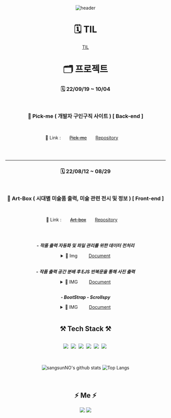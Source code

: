 <div align="center" markdown="1">

![header](https://capsule-render.vercel.app/api?type=waving&color=6799FF&height=250&section=header&text=Sangsun%20No&fontSize=90&animation=fadeIn&fontAlignY=38&desc=%20&descAlignY=62&descAlign=62)
 

# 🗓️ TIL
   [TIL](https://github.com/sangsunNo/TIL)
# 🗂 프로젝트

### 🗓 22/09/19 ~ 10/04
<br />

### 📁 Pick-me ( 개발자 구인구직 사이트 ) [ Back-end ]  

<br />

🔗 Link : &nbsp; &nbsp; &nbsp; ~~[Pick-me](http://118.67.130.161:8000/)~~ &nbsp; &nbsp; &nbsp;
[Repository](https://github.com/sangsunNo/pick-me)  &nbsp; &nbsp; &nbsp;

<br /><br />

<hr>

### 🗓 22/08/12 ~ 08/29

<br />

### 📁 Art-Box ( 시대별 미술품 출력, 미술 관련 전시 및 정보 ) [ Front-end ]  

<br />

🔗 Link : &nbsp; &nbsp; &nbsp; ~~[Art-box](http://118.67.142.110:8000/)~~ &nbsp; &nbsp; &nbsp;
[Repository](https://github.com/sangsunNo/art-box)  &nbsp; &nbsp; &nbsp;

<br /><br />

***- 작품 출력 자동화 및 파일 관리를 위한 데이터 전처리***
 
<details markdown="1">
 <summary>🌠 Img &nbsp; &nbsp; &nbsp; &nbsp; <a href="https://sangsunno.github.io/art%20box/art-box-2-GALLERY-%EA%B0%9C%EC%9A%94/#--%EB%8D%B0%EC%9D%B4%ED%84%B0">Document</a></summary>
 
<img src = "/img/data_preprocessing.png" alt="데이터" width = "50%">  

</details>
<br />
 

***- 작품 출력 공간 분배 후 EJS 반복문을 통해 사진 출력***

<details markdown="1">
 <summary>🌠 IMG &nbsp; &nbsp; &nbsp; &nbsp; <a href="https://sangsunno.github.io/art%20box/art-box-3-GALLERY-%EC%84%A4%EA%B3%84/#1%EC%A4%84%EC%97%90-3%EA%B0%9C-%EC%94%A9-%EB%B0%98%EB%B3%B5-%EC%B6%9C%EB%A0%A5">Document</a></summary>
 
<img src = "/img/div3.png" alt="3분할 img" width = "40%">

![3분할 gif](/img/div3.gif)   

---

<img src = "/img/sweetalert2.png" alt="sweetalert2 img" width = "40%">  
<img src = "/img/navbar.png" alt="navbar img" width = "40%">  

<img src="/img/sweetalert2.gif" alt="sweetalert2 gif" width="40%">
 
</details>
 
<br />

***- BootStrap - Scrollspy***  

<details markdown="1">
 <summary>🌠 IMG &nbsp; &nbsp; &nbsp; &nbsp; <a href="https://sangsunno.github.io/art%20box/art-box-3-GALLERY-%EC%84%A4%EA%B3%84/#%EC%82%AC%EC%9D%B4%EB%93%9C%EB%B0%94--bootstrap---scrollspy-">Document</a></summary>
 
<img src = "/img/scrollspy_setting.png" alt="scrollspy setting" width = "40%">  

   
<img src="/img/scrollspy_setting.gif" alt="scrollspy_setting gif" width="50%">
<hr>

<img src = "/img/scrollspy_scroll.png" alt="scrollspy scroll" width = "40%">  


<img src="/img/scrollspy_scroll.gif" alt="scrollspy_scroll gif" width="50%">

 
</details>

<br />

## ⚒ Tech Stack ⚒
<br>
<img src="https://img.shields.io/badge/C-A8B9CC?style=flat-square&logo=C&logoColor=white"/></a>&nbsp;
<img src="https://img.shields.io/badge/Python-3766AB?style=flat-square&logo=Python&logoColor=white"/></a>&nbsp;
<img src="https://img.shields.io/badge/html-E34F26?style=flat-square&logo=HTML5&logoColor=white"/></a>&nbsp;
<img src="https://img.shields.io/badge/Javascript-ffb13b?style=flat-square&logo=javascript&logoColor=white"/></a>&nbsp;
<img src="https://img.shields.io/badge/css-1572B6?style=flat-square&logo=css3&logoColor=white"/></a>&nbsp;
<img src="https://img.shields.io/badge/Mysql-E6B91E?style=flat-square&logo=MySql&logoColor=white"/></a>&nbsp;
<br><br><br>

![sangsunNO's github stats](https://github-readme-stats.vercel.app/api?username=sangsunNo&show_icons=true&theme=tokyonight)
![Top Langs](https://github-readme-stats.vercel.app/api/top-langs/?username=sangsunNo&layout=compact&theme=tokyonight)
<br><br><br>


## ⚡️ Me ⚡️
<a href='https://sangsunNo.github.io/' 
   target='_blank'>
   <img src="https://img.shields.io/badge/gitblog-6799FF?style=flat-square&logo=github&logoColor=white"/></a>
</a>
<a href="mailto:mbhb8817@gmail.com"><img src="https://img.shields.io/badge/Gmail-D0A9F5?style=flat-square&logo=Gmail&logoColor=white&link=mailto:mbhb8817@gmail.com"/></a>
</div>



